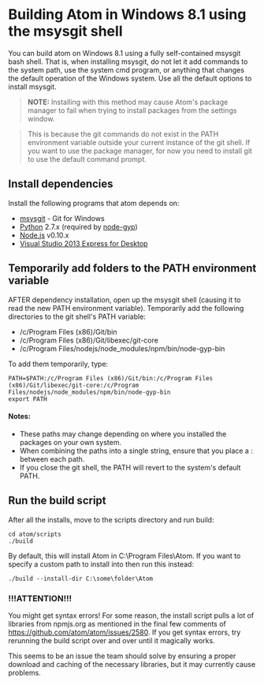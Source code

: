 # Building Atom in Windows 8.1 using the msysgit shell

You can build atom on Windows 8.1 using a fully self-contained msysgit bash shell. That is, when installing msysgit, do not let it add commands to the system path, use the system cmd program, or anything that changes the default operation of the Windows system. Use all the default options to install msysgit.


>**NOTE:** Installing with this method may cause Atom's package manager to fail when trying to install packages from the settings window.

>This is because the git commands do not exist in the PATH environment variable outside your current instance of the git shell. If you want to use the package manager, for now you need to install git to use the default command prompt.

## Install dependencies
Install the following programs that atom depends on:
* [msysgit][5] - Git for Windows
* [Python][2] 2.7.x (required by [node-gyp][3])
* [Node.js][1] v0.10.x
* [Visual Studio 2013 Express for Desktop][4]

## Temporarily add folders to the PATH environment variable
AFTER dependency installation, open up the msysgit shell (causing it to read the new PATH environment variable).
Temporarily add the following directories to the git shell's PATH variable:
*	/c/Program Files (x86)/Git/bin
*	/c/Program Files (x86)/Git/libexec/git-core
*	/c/Program Files/nodejs/node_modules/npm/bin/node-gyp-bin

To add them temporarily, type:
```
PATH=$PATH:/c/Program Files (x86)/Git/bin:/c/Program Files (x86)/Git/libexec/git-core:/c/Program Files/nodejs/node_modules/npm/bin/node-gyp-bin
export PATH
```

#### Notes:
* These paths may change depending on where you installed the packages on your own system.
* When combining the paths into a single string, ensure that you place a : between each path.
* If you close the git shell, the PATH will revert to the system's default PATH.

## Run the build script
After all the installs, move to the scripts directory and run build:
```
cd atom/scripts
./build
```

By default, this will install Atom in C:\Program Files\Atom. If you want to specify a custom path to install into then run this instead:
```
./build --install-dir C:\some\folder\Atom
```

### !!!ATTENTION!!!
You might get syntax errors!
For some reason, the install script pulls a lot of libraries from npmjs.org as mentioned in the final few comments of https://github.com/atom/atom/issues/2580. If you get syntax errors, try rerunning the build script over and over until it magically works.

This seems to be an issue the team should solve by ensuring a proper download and caching of the necessary libraries, but it may currently cause problems.

[1]: http://nodejs.org/download/                "Node.js"
[2]: http://www.python.org/download/            "Python"
[3]: https://github.com/TooTallNate/node-gyp    "node-gyp"
[4]: http://www.visualstudio.com/en-us/downloads/download-visual-studio-vs#DownloadFamilies_2 "Visual Studio Express 2013 for Desktop"
[5]: http://msysgit.github.io/                  "msysgit"
